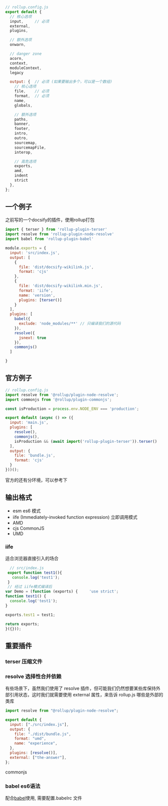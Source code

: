 ```js

// rollup.config.js
export default {
  // 核心选项
  input,     // 必须
  external,
  plugins,

  // 额外选项
  onwarn,

  // danger zone
  acorn,
  context,
  moduleContext,
  legacy

  output: {  // 必须 (如果要输出多个，可以是一个数组)
    // 核心选项
    file,    // 必须
    format,  // 必须
    name,
    globals,

    // 额外选项
    paths,
    banner,
    footer,
    intro,
    outro,
    sourcemap,
    sourcemapFile,
    interop,

    // 高危选项
    exports,
    amd,
    indent
    strict
  },
};
```

## 一个例子
之前写的一个docsify的插件，使用rollup打包

```js
import { terser } from 'rollup-plugin-terser'
import resolve from 'rollup-plugin-node-resolve'
import babel from 'rollup-plugin-babel'

module.exports = {
  input: 'src/index.js',
  output: [
    {
      file: 'dist/docsify-wikilink.js',
      format: 'cjs'
    },
    {
      file: 'dist/docsify-wikilink.min.js',
      format: 'iife',
      name: 'version',
      plugins: [terser()]
    }
  ],
  plugins: [
    babel({
      exclude: 'node_modules/**' // 只编译我们的源代码
    }),
    resolve({
      jsnext: true
    }),
    commonjs()
  ]

}

```
## 官方例子
```js
// rollup.config.js
import resolve from '@rollup/plugin-node-resolve';
import commonjs from '@rollup/plugin-commonjs';

const isProduction = process.env.NODE_ENV === 'production';

export default (async () => ({
  input: 'main.js',
  plugins: [
    resolve(),
    commonjs(),
    isProduction && (await import('rollup-plugin-terser')).terser()
  ],
  output: {
    file: 'bundle.js',
    format: 'cjs'
  }
}))();

```
官方的还有分环境，可以参考下

## 输出格式
 - esm es6 模式
 - iife (Immediately-invoked function expression) 立即调用模式
 - AMD
 - cjs CommonJS
 - UMD

### iife
适合浏览器直接引入的场合
```js
  // src/index.js 
 export function test1(){  
   console.log('test1');
 }
 // 经过 iife模式编译后 
var Demo = (function (exports) {     'use strict';
function test1() {
  console.log('test1');
}

exports.test1 = test1;

return exports;
}({}));

```
## 重要插件

### terser 压缩文件
### resolve 选择性合并依赖
有些场景下，虽然我们使用了 resolve 插件，但可能我们仍然想要某些库保持外部引用状态，这时我们就需要使用 external 属性，来告诉 rollup.js 哪些是外部的类库
```js
import resolve from "@rollup/plugin-node-resolve";

export default {
  input: ["./src/index.js"],
  output: {
    file: "./dist/bundle.js",
    format: "umd",
    name: "experience",
  },
  plugins: [resolve()],
  external: ["the-answer"],
};

```
commonjs
### babel es6语法
配合[babel](/js/babel.md)使用, 需要配置.babelrc 文件


